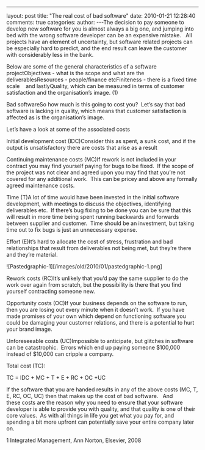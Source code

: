 

---
layout: post
title: "The real cost of bad software"
date: 2010-01-21 12:28:40
comments: true
categories:
author:
---The decision to pay someone to develop new software for you is almost always a big one, and jumping into bed with the wrong software developer can be an expensive mistake.   All projects have an element of uncertainty, but software related projects can be especially hard to predict, and the end result can leave the customer with considerably less in the bank.

Below are some of the general characteristics of a software projectObjectives - what is the scope and what are the deliverablesResources - people/finance etcFiniteness - there is a fixed time scale    and lastlyQuality, which can be measured in terms of customer satisfaction and the organisation’s image. (1)



Bad softwareSo how much is this going to cost you?  Let’s say that bad software is lacking in quality, which means that customer satisfaction is affected as is the organisation’s image.  

Let’s have a look at some of the associated costs 

Initial development cost (IDC)Consider this as spent, a sunk cost, and if the output is unsatisfactory there are costs that arise as a result  

Continuing maintenance costs (MC)If rework is not included in your contract you may find yourself paying for bugs to be fixed.  If the scope of the project was not clear and agreed upon you may find that you’re not covered for any additional work.  This can be pricey and above any formally agreed maintenance costs.

Time (T)A lot of time would have been invested in the initial software development, with meetings to discuss the objectives, identifying deliverables etc.  If there’s bug fixing to be done you can be sure that this will result in more time being spent running backwards and forwards between supplier and customer.  Time should be an investment, but taking time out to fix bugs is just an unnecessary expense.

Effort (E)It’s hard to allocate the cost of stress, frustration and bad relationships that result from deliverables not being met, but they’re there and they’re material. 





![Pastedgraphic-1][/images/old/2010/01/pastedgraphic-1.png] 





Rework costs (RC)It’s unlikely that you’d pay the same supplier to do the work over again from scratch, but the possibility is there that you find yourself contracting someone new.  

Opportunity costs (OC)If your business depends on the software to run, then you are losing out every minute when it doesn’t work.  If you have made promises of your own which depend on functioning software you could be damaging your customer relations, and there is a potential to hurt your brand image.

Unforeseeable costs (UC)Impossible to anticipate, but glitches in software can be catastrophic.  Errors which end up paying someone $100,000 instead of $10,000 can cripple a company.   



Total cost (TC):

TC = IDC + MC + T + E + RC + OC +UC

If the software that you are handed results in any of the above costs (MC, T, E, RC, OC, UC) then that makes up the cost of bad software.   And these costs are the reason why you need to ensure that your software developer is able to provide you with quality, and that quality is one of their core values.  As with all things in life you get what you pay for, and spending a bit more upfront can potentially save your entire company later on.







1 Integrated Management, Ann Norton, Elsevier, 2008
